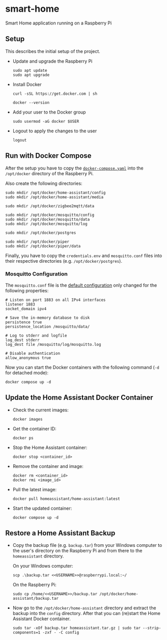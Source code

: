 # smart-home

Smart Home application running on a Raspberry Pi

## Setup

This describes the initial setup of the project.

- Update and upgrade the Raspberry Pi

    ```
    sudo apt update
    sudo apt upgrade
    ```

- Install Docker

    ```
    curl -sSL https://get.docker.com | sh
  
    docker --version
    ```

- Add your user to the Docker group

    ```
    sudo usermod -aG docker $USER
    ```

- Logout to apply the changes to the user

    ```
    logout
    ```

## Run with Docker Compose

After the setup you have to copy the [`docker-compose.yaml`](Docker/docker-compose.yaml) into the `/opt/docker` 
directory of the Raspberry Pi.

Also create the following directories:

```
sudo mkdir /opt/docker/home-assistant/config
sudo mkdir /opt/docker/home-assistant/media

sudo mkdir /opt/docker/zigbee2mqtt/data

sudo mkdir /opt/docker/mosquitto/config
sudo mkdir /opt/docker/mosquitto/data
sudo mkdir /opt/docker/mosquitto/log

sudo mkdir /opt/docker/postgres

sudo mkdir /opt/docker/piper
sudo mkdir /opt/docker/piper/data
```

Finally, you have to copy the `credentials.env` and `mosquitto.conf` files into their respective directories (e.g. 
`/opt/docker/postgres`).

### Mosquitto Configuration

The `mosquitto.conf` file is the [default configuration](https://raw.githubusercontent.com/eclipse/mosquitto/master/mosquitto.conf) only changed for the following properties:

```
# Listen on port 1883 on all IPv4 interfaces
listener 1883
socket_domain ipv4

# Save the in-memory database to disk
persistence true
persistence_location /mosquitto/data/

# Log to stderr and logfile
log_dest stderr
log_dest file /mosquitto/log/mosquitto.log

# Disable authentication
allow_anonymous true
```

Now you can start the Docker containers with the following command (`-d` for detached mode):

```
docker compose up -d
```

## Update the Home Assistant Docker Container

- Check the current images:
  ```
  docker images
  ```

- Get the container ID:
  ```
  docker ps
  ```

- Stop the Home Assistant container:
  ```
  docker stop <container_id>
  ```

- Remove the container and image:
  ```
  docker rm <container_id>
  docker rmi <image_id>
  ```

- Pull the latest image:
  ```
  docker pull homeassistant/home-assistant:latest
  ```

- Start the updated container:
  ```
  docker compose up -d
  ```

## Restore a Home Assistant Backup

- Copy the backup file (e.g. `backup.tar`) from your Windows computer to the user's directory on the Raspberry Pi 
  and from there to the `homeassistant` directory.

  On your Windows computer:
  ```
  scp .\backup.tar <<USERNAME>>@raspberrypi.local:~/
  ```
  
  On the Raspberry Pi:
  ```
  sudo cp /home/<<USERNAME>>/backup.tar /opt/docker/home-assistant/backup.tar
  ```

- Now go to the `/opt/docker/home-assistant` directory and extract the backup into the `config` directory. After 
  that you can (re)start the Home Assistant Docker container.

  ```
  sudo tar -xOf backup.tar homeassistant.tar.gz | sudo tar --strip-components=1 -zxf - -C config
  ```
